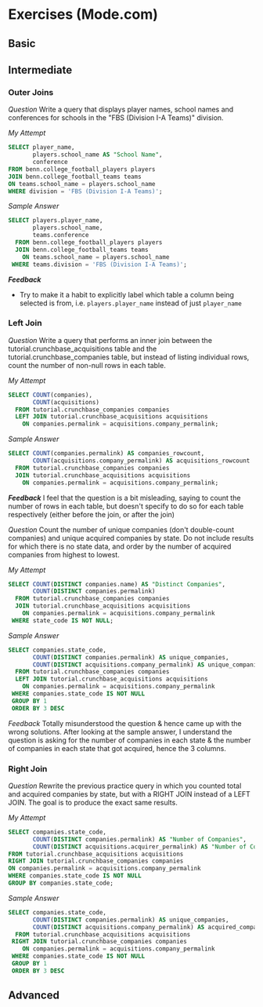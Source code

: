 # Exercises (Mode.com)

## Basic 



## Intermediate

### Outer Joins

_Question_
Write a query that displays player names, school names and conferences for schools in the "FBS (Division I-A Teams)" division.

_My Attempt_
```sql
SELECT player_name,
       players.school_name AS "School Name",
       conference
FROM benn.college_football_players players
JOIN benn.college_football_teams teams
ON teams.school_name = players.school_name
WHERE division = 'FBS (Division I-A Teams)';
```

_Sample Answer_
```sql
SELECT players.player_name,
       players.school_name,
       teams.conference
  FROM benn.college_football_players players
  JOIN benn.college_football_teams teams
    ON teams.school_name = players.school_name
 WHERE teams.division = 'FBS (Division I-A Teams)';
 ```

**_Feedback_**
- Try to make it a habit to explicitly label which table a column being selected is from, i.e. `players.player_name` instead of just `player_name`

### Left Join

_Question_
Write a query that performs an inner join between the tutorial.crunchbase_acquisitions table and the tutorial.crunchbase_companies table, but instead of listing individual rows, count the number of non-null rows in each table.

_My Attempt_
```sql
SELECT COUNT(companies),
       COUNT(acquisitions)
  FROM tutorial.crunchbase_companies companies
  LEFT JOIN tutorial.crunchbase_acquisitions acquisitions
    ON companies.permalink = acquisitions.company_permalink;
```

_Sample Answer_
```sql
SELECT COUNT(companies.permalink) AS companies_rowcount,
       COUNT(acquisitions.company_permalink) AS acquisitions_rowcount
  FROM tutorial.crunchbase_companies companies
  JOIN tutorial.crunchbase_acquisitions acquisitions
    ON companies.permalink = acquisitions.company_permalink;
```

**_Feedback_**
I feel that the question is a bit misleading, saying to count the number of rows in each table, but doesn't specify to do so for each table respectively (either before the join, or after the join)

_Question_
Count the number of unique companies (don't double-count companies) and unique acquired companies by state. Do not include results for which there is no state data, and order by the number of acquired companies from highest to lowest.

_My Attempt_
```sql
SELECT COUNT(DISTINCT companies.name) AS "Distinct Companies",
       COUNT(DISTINCT companies.permalink)
  FROM tutorial.crunchbase_companies companies
  JOIN tutorial.crunchbase_acquisitions acquisitions
    ON companies.permalink = acquisitions.company_permalink
 WHERE state_code IS NOT NULL;
```

_Sample Answer_
```sql
SELECT companies.state_code,
       COUNT(DISTINCT companies.permalink) AS unique_companies,
       COUNT(DISTINCT acquisitions.company_permalink) AS unique_companies_acquired
  FROM tutorial.crunchbase_companies companies
  LEFT JOIN tutorial.crunchbase_acquisitions acquisitions
    ON companies.permalink = acquisitions.company_permalink
 WHERE companies.state_code IS NOT NULL
 GROUP BY 1
 ORDER BY 3 DESC
```

_Feedback_
Totally misunderstood the question & hence came up with the wrong solutions. After looking at the sample answer, I understand the question is asking for the number of companies in each state & the number of companies in each state that got acquired, hence the 3 columns.

### Right Join

_Question_
Rewrite the previous practice query in which you counted total and acquired companies by state, but with a RIGHT JOIN instead of a LEFT JOIN. The goal is to produce the exact same results.

_My Attempt_
```sql
SELECT companies.state_code,
       COUNT(DISTINCT companies.permalink) AS "Number of Companies",
       COUNT(DISTINCT acquisitions.acquirer_permalink) AS "Number of Companies (Acquired)"
FROM tutorial.crunchbase_acquisitions acquisitions
RIGHT JOIN tutorial.crunchbase_companies companies
ON companies.permalink = acquisitions.company_permalink
WHERE companies.state_code IS NOT NULL
GROUP BY companies.state_code;
```

_Sample Answer_
```sql
SELECT companies.state_code,
       COUNT(DISTINCT companies.permalink) AS unique_companies,
       COUNT(DISTINCT acquisitions.company_permalink) AS acquired_companies
  FROM tutorial.crunchbase_acquisitions acquisitions
 RIGHT JOIN tutorial.crunchbase_companies companies
    ON companies.permalink = acquisitions.company_permalink
 WHERE companies.state_code IS NOT NULL
 GROUP BY 1
 ORDER BY 3 DESC
```

## Advanced
